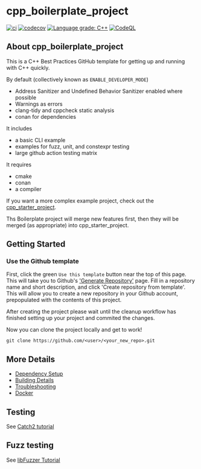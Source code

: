 # cpp_boilerplate_project

[![ci](https://github.com/lefticus/template_test_repository/actions/workflows/ci.yml/badge.svg)](https://github.com/lefticus/template_test_repository/actions/workflows/ci.yml)
[![codecov](https://codecov.io/gh/lefticus/template_test_repository/branch/main/graph/badge.svg)](https://codecov.io/gh/lefticus/template_test_repository)
[![Language grade: C++](https://img.shields.io/lgtm/grade/cpp/github/lefticus/template_test_repository)](https://lgtm.com/projects/g/cpp-best-practices/cpp_starter_project/context:cpp)
[![CodeQL](https://github.com/lefticus/template_test_repository/actions/workflows/codeql-analysis.yml/badge.svg)](https://github.com/lefticus/template_test_repository/actions/workflows/codeql-analysis.yml)

## About cpp_boilerplate_project

This is a C++ Best Practices GitHub template for getting up and running with C++ quickly.

By default (collectively known as `ENABLE_DEVELOPER_MODE`)

 * Address Sanitizer and Undefined Behavior Sanitizer enabled where possible
 * Warnings as errors
 * clang-tidy and cppcheck static analysis
 * conan for dependencies

It includes

 * a basic CLI example
 * examples for fuzz, unit, and constexpr testing
 * large github action testing matrix

It requires

 * cmake
 * conan
 * a compiler

If you want a more complex example project, check out the [cpp_starter_project](https://github.com/cpp-best-practices/cpp_starter_project).

Ths Boilerplate project will merge new features first, then they will be merged (as appropriate) into cpp_starter_project.

## Getting Started

### Use the Github template
First, click the green `Use this template` button near the top of this page.
This will take you to Github's ['Generate Repository'](https://github.com/lefticus/template_test_repository/generate) page.
Fill in a repository name and short description, and click 'Create repository from template'.
This will allow you to create a new repository in your Github account,
prepopulated with the contents of this project.

After creating the project please wait until the cleanup workflow has finished 
setting up your project and commited the changes.

Now you can clone the project locally and get to work!

    git clone https://github.com/<user>/<your_new_repo>.git

## More Details

 * [Dependency Setup](README_dependencies.md)
 * [Building Details](README_building.md)
 * [Troubleshooting](README_troubleshooting.md)
 * [Docker](README_docker.md)

## Testing

See [Catch2 tutorial](https://github.com/catchorg/Catch2/blob/master/docs/tutorial.md)

## Fuzz testing

See [libFuzzer Tutorial](https://github.com/google/fuzzing/blob/master/tutorial/libFuzzerTutorial.md)


